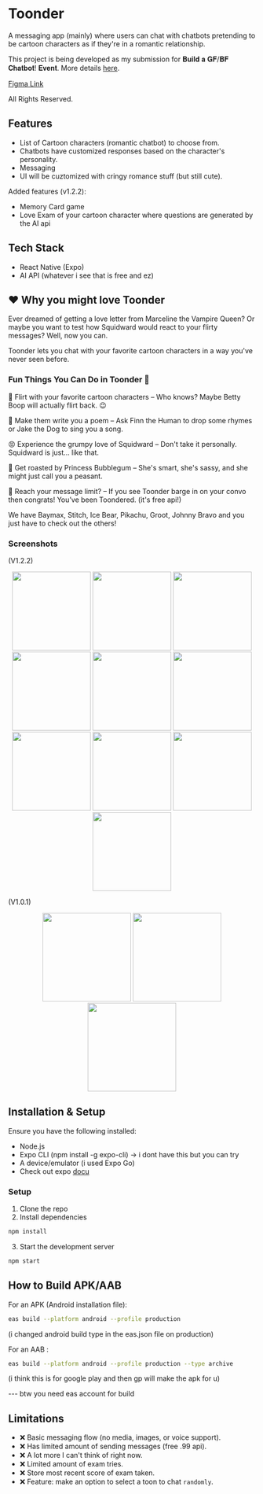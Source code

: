 # Toonder

A messaging app (mainly) where users can chat with chatbots pretending to be cartoon characters as if they're in a romantic relationship.

This project is being developed as my submission for 𝐁𝐮𝐢𝐥𝐝 𝐚 𝐆𝐅/𝐁𝐅 𝐂𝐡𝐚𝐭𝐛𝐨𝐭! 𝐄𝐯𝐞𝐧𝐭. More details [here](https://www.facebook.com/share/p/18HJc3LZtV/).

[Figma Link](https://www.figma.com/design/FrZtZYkOmOYsVvo40gvfCn/toonder?node-id=0-1&p=f&t=vI8sVpNjrz3KJfyV-0)

All Rights Reserved.

## Features

- List of Cartoon characters (romantic chatbot) to choose from.
- Chatbots have customized responses based on the character's personality.
- Messaging
- UI will be cuztomized with cringy romance stuff (but still cute).

Added features (v1.2.2):

- Memory Card game
- Love Exam of your cartoon character where questions are generated by the AI api

## Tech Stack

- React Native (Expo)
- AI API (whatever i see that is free and ez)

## ❤️ Why you might love Toonder

Ever dreamed of getting a love letter from Marceline the Vampire Queen? Or maybe you want to test how Squidward would react to your flirty messages? Well, now you can.

Toonder lets you chat with your favorite cartoon characters in a way you've never seen before.

### Fun Things You Can Do in Toonder 🎉

💌 Flirt with your favorite cartoon characters – Who knows? Maybe Betty Boop will actually flirt back. 😉

🎤 Make them write you a poem – Ask Finn the Human to drop some rhymes or Jake the Dog to sing you a song.

😡 Experience the grumpy love of Squidward – Don't take it personally. Squidward is just... like that.

🤖 Get roasted by Princess Bubblegum – She's smart, she's sassy, and she might just call you a peasant.

📝 Reach your message limit? – If you see Toonder barge in on your convo then congrats! You’ve been Toondered. (it's free api!)

We have Baymax, Stitch, Ice Bear, Pikachu, Groot, Johnny Bravo and you just have to check out the others!

### Screenshots

(V1.2.2)

<p align="center">
  <img src="assets/screenshots/v1.2.2/01.jpg" height="160">
  <img src="assets/screenshots/v1.2.2/02.jpg" height="160">
  <img src="assets/screenshots/v1.2.2/03.jpg" height="160">
  <img src="assets/screenshots/v1.2.2/04.jpg" height="160">
  <img src="assets/screenshots/v1.2.2/05.jpg" height="160">
  <img src="assets/screenshots/v1.2.2/06.jpg" height="160">
  <img src="assets/screenshots/v1.2.2/07.jpg" height="160">
  <img src="assets/screenshots/v1.2.2/08.jpg" height="160">
  <img src="assets/screenshots/v1.2.2/09.jpg" height="160">
  <img src="assets/screenshots/v1.2.2/10.jpg" height="160">
</p>

(V1.0.1)

<p align="center">
  <img src="assets/screenshots/v1.0.1/01.png" height="180">
  <img src="assets/screenshots/v1.0.1/02.png" height="180">
  <img src="assets/screenshots/v1.0.1/05.png" height="180">
  
</p>

## Installation & Setup

Ensure you have the following installed:

- Node.js
- Expo CLI (npm install -g expo-cli) -> i dont have this but you can try
- A device/emulator (i used Expo Go)
- Check out expo [docu](https://docs.expo.dev/tutorial/create-your-first-app/)

### Setup

1. Clone the repo
2. Install dependencies

```bash
npm install
```

3. Start the development server

```bash
npm start
```

## How to Build APK/AAB

For an APK (Android installation file):

```bash
eas build --platform android --profile production
```

(i changed android build type in the eas.json file on production)

For an AAB :

```bash
eas build --platform android --profile production --type archive
```

(i think this is for google play and then gp will make the apk for u)

--- btw you need eas account for build

## Limitations

- ❌ Basic messaging flow (no media, images, or voice support).
- ❌ Has limited amount of sending messages (free .99 api).
- ❌ A lot more I can't think of right now.
- ❌ Limited amount of exam tries.
- ❌ Store most recent score of exam taken.
- ❌ Feature: make an option to select a toon to chat `randomly`.

